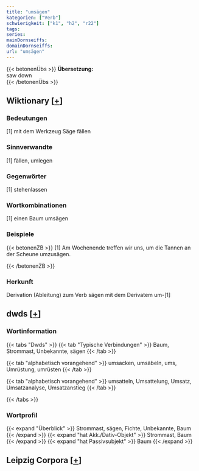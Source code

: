 ```yaml
---
title: "umsägen"
kategorien: ["Verb"]
schwierigkeit: ["k1", "h2", "r22"]
tags:
series:
mainDornseiffs:
domainDornseiffs:
url: "umsägen"
---
```


{{< betonenÜbs >}}
**Übersetzung:**  
saw down  
{{< /betonenÜbs >}}

## Wiktionary [[+](https://de.wiktionary.org/wiki/umsägen)]

### Bedeutungen
[1] mit dem Werkzeug Säge fällen  

### Sinnverwandte
[1] fällen, umlegen  

### Gegenwörter
[1] stehenlassen  

### Wortkombinationen
[1] einen Baum umsägen  

### Beispiele
{{< betonenZB >}}
[1] Am Wochenende treffen wir uns, um die Tannen an der Scheune umzusägen.  

{{< /betonenZB >}}
### Herkunft
Derivation (Ableitung) zum Verb sägen mit dem Derivatem um-[1]  



## dwds [[+](https://www.dwds.de/wb/umsägen)]

### Wortinformation
{{< tabs "Dwds" >}}
{{< tab "Typische Verbindungen" >}}
Baum, Strommast, Unbekannte, sägen
{{< /tab >}}

{{< tab "alphabetisch vorangehend" >}}
umsacken, umsäbeln, ums, Umrüstung, umrüsten
{{< /tab >}}

{{< tab "alphabetisch vorangehend" >}}
umsatteln, Umsattelung, Umsatz, Umsatzanalyse, Umsatzanstieg
{{< /tab >}}

{{< /tabs >}}

### Wortprofil
{{< expand "Überblick" >}} Strommast, sägen, Fichte, Unbekannte, Baum {{< /expand >}}
{{< expand "hat Akk./Dativ-Objekt" >}} Strommast, Baum {{< /expand >}}
{{< expand "hat Passivsubjekt" >}} Baum {{< /expand >}}

## Leipzig Corpora [[+](https://corpora.uni-leipzig.de/en/res?word=umsägen&corpusId=deu_newscrawl-public_2018)]

